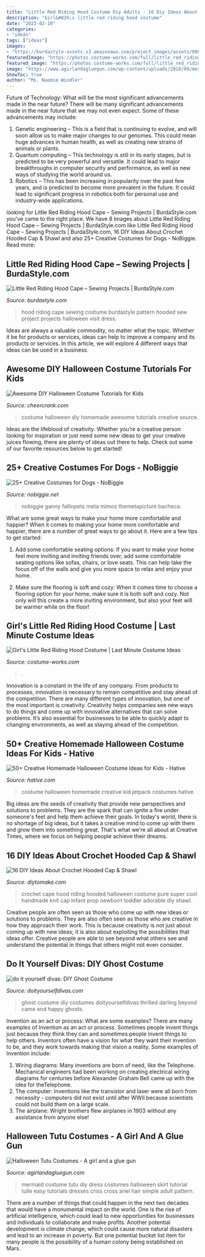```yaml
---
title: "Little Red Riding Hood Costume Diy Adults - 16 Diy Ideas About Crochet Hooded Cap &amp; Shawl"
description: "Girl&#039;s little red riding hood costume"
date: "2023-02-10"
categories:
- "ideas"
tags: ["ideas"]
images:
- "https://burdastyle-assets.s3.amazonaws.com/project_images/assets/000/229/880/103_0506_original.jpg?1318647605"
featuredImage: "https://photos.costume-works.com/full/little_red_riding_hood28.jpg"
featured_image: "https://photos.costume-works.com/full/little_red_riding_hood28.jpg"
image: "https://www.agirlandagluegun.com/wp-content/uploads/2016/09/mermaiddress1.jpg"
ShowToc: true
author: "Ms. Naomie Windler"
---
```



Future of Technology: What will be the most significant advancements made in the near future?
There will be many significant advancements made in the near future that we may not even expect. Some of these advancements may include: 
1. Genetic engineering – This is a field that is continuing to evolve, and will soon allow us to make major changes to our genomes. This could mean huge advances in human health, as well as creating new strains of animals or plants. 
2. Quantum computing – This technology is still in its early stages, but is predicted to be very powerful and versatile. It could lead to major breakthroughs in computer security and performance, as well as new ways of studying the world around us. 
3. Robotics – This has been increasing in popularity over the past few years, and is predicted to become more prevalent in the future. It could lead to significant progress in robotics both for personal use and industry-wide applications. 

	

		
looking for Little Red Riding Hood Cape – Sewing Projects | BurdaStyle.com you've came to the right place. We have 8 Images about Little Red Riding Hood Cape – Sewing Projects | BurdaStyle.com like Little Red Riding Hood Cape – Sewing Projects | BurdaStyle.com, 16 DIY Ideas About Crochet Hooded Cap &amp; Shawl and also 25+ Creative Costumes for Dogs - NoBiggie. Read more:
		
    
## Little Red Riding Hood Cape – Sewing Projects | BurdaStyle.com

<img loading=lazy src="https://burdastyle-assets.s3.amazonaws.com/project_images/assets/000/229/880/103_0506_original.jpg?1318647605" onerror="this.onerror=null;this.src='https://tse2.mm.bing.net/th?id=OIP.bACvmsMRUO-BFAEAxHc8RwHaKB&amp;pid=15.1';" alt="Little Red Riding Hood Cape – Sewing Projects | BurdaStyle.com">

_Source: burdastyle.com_

>hood riding cape sewing costume burdastyle pattern hooded sew project projects halloween visit dress. 

	

Ideas are always a valuable commodity, no matter what the topic. Whether it be for products or services, ideas can help to improve a company and its products or services. In this article, we will explore 4 different ways that ideas can be used in a business.

    
## Awesome DIY Halloween Costume Tutorials For Kids

<img loading=lazy src="https://www.cheercrank.com/wp-content/uploads/2016/11/04-creative-homemade-halloween-costume.jpg" onerror="this.onerror=null;this.src='https://tse1.mm.bing.net/th?id=OIP.mVeB5tfTFjeRThDZKmbaLQHaIl&amp;pid=15.1';" alt="Awesome DIY Halloween Costume Tutorials for Kids">

_Source: cheercrank.com_

>costume halloween diy homemade awesome tutorials creative source. 

	

Ideas are the lifeblood of creativity. Whether you’re a creative person looking for inspiration or just need some new ideas to get your creative juices flowing, there are plenty of ideas out there to help. Check out some of our favorite resources below to get started!

    
## 25+ Creative Costumes For Dogs - NoBiggie

<img loading=lazy src="https://www.nobiggie.net/wp-content/uploads/2016/10/Red-Riding-Hood-and-her-Ganny-wolf-costume.jpg" onerror="this.onerror=null;this.src='https://tse2.mm.bing.net/th?id=OIP.f2XIkupFONadNEE7bzfEkwHaLk&amp;pid=15.1';" alt="25+ Creative Costumes for Dogs - NoBiggie">

_Source: nobiggie.net_

>nobiggie ganny fallinpets meta mimos themetapicture bacheca. 

	

What are some great ways to make your home more comfortable and happier?
When it comes to making your home more comfortable and happier, there are a number of great ways to go about it. Here are a few tips to get started:
1. Add some comfortable seating options: If you want to make your home feel more inviting and inviting friends over, add some comfortable seating options like sofas, chairs, or love seats. This can help take the focus off of the walls and give you more space to relax and enjoy your home.

2. Make sure the flooring is soft and cozy: When it comes time to choose a flooring option for your home, make sure it is both soft and cozy. Not only will this create a more inviting environment, but also your feet will be warmer while on the floor!


    
## Girl&#039;s Little Red Riding Hood Costume | Last Minute Costume Ideas

<img loading=lazy src="https://photos.costume-works.com/full/little_red_riding_hood28.jpg" onerror="this.onerror=null;this.src='https://tse4.mm.bing.net/th?id=OIP.N9F5vP3mNW0oR_WSYRn0GgHaKa&amp;pid=15.1';" alt="Girl&#039;s Little Red Riding Hood Costume | Last Minute Costume Ideas">

_Source: costume-works.com_

>. 

	

Innovation is a constant in the life of any company. From products to processes, innovation is necessary to remain competitive and stay ahead of the competition. There are many different types of innovation, but one of the most important is creativity. Creativity helps companies see new ways to do things and come up with innovative alternatives that can solve problems. It’s also essential for businesses to be able to quickly adapt to changing environments, as well as staying ahead of the competition.

    
## 50+ Creative Homemade Halloween Costume Ideas For Kids - Hative

<img loading=lazy src="https://hative.com/wp-content/uploads/2014/03/costumes-for-kids/9-jetpack-for-kid-costume.jpg" onerror="this.onerror=null;this.src='https://tse1.mm.bing.net/th?id=OIP.wQ3WQ5j31xwxFkx8XTnp2wHaJ3&amp;pid=15.1';" alt="50+ Creative Homemade Halloween Costume Ideas for Kids - Hative">

_Source: hative.com_

>costume halloween homemade creative kid jetpack costumes hative. 

	

Big ideas are the seeds of creativity that provide new perspectives and solutions to problems. They are the spark that can ignite a fire under someone's feet and help them achieve their goals. In today's world, there is no shortage of big ideas, but it takes a creative mind to come up with them and grow them into something great. That's what we're all about at Creative Times, where we focus on helping people achieve their dreams.

    
## 16 DIY Ideas About Crochet Hooded Cap &amp; Shawl

<img loading=lazy src="https://www.diytomake.com/wp-content/uploads/2016/09/Red-Crochet-Hooded-Cap.jpg" onerror="this.onerror=null;this.src='https://tse3.mm.bing.net/th?id=OIP.qjOiyNMF7sfhSFkCAibhbwHaGz&amp;pid=15.1';" alt="16 DIY Ideas About Crochet Hooded Cap &amp; Shawl">

_Source: diytomake.com_

>crochet cape hood riding hooded halloween costume pure super cool handmade knit cap infant prop newborn toddler adorable diy shawl. 

	

Creative people are often seen as those who come up with new ideas or solutions to problems. They are also often seen as those who are creative in how they approach their work. This is because creativity is not just about coming up with new ideas; it is also about exploiting the possibilities that ideas offer. Creative people are able to see beyond what others see and understand the potential in things that others might not even consider.

    
## Do It Yourself Divas: DIY Ghost Costume

<img loading=lazy src="https://2.bp.blogspot.com/-eW35lcQBgT8/VeJ5gMJYulI/AAAAAAAALt4/cYY2TUctUGI/s1600/IMG_5001_2.jpg" onerror="this.onerror=null;this.src='https://tse3.mm.bing.net/th?id=OIP.sQK4NnYaNytnABuTMWuvHgHaLH&amp;pid=15.1';" alt="do it yourself divas: DIY Ghost Costume">

_Source: doityourselfdivas.com_

>ghost costume diy costumes doityourselfdivas thrilled darling beyond came end happy ghosts. 

	

Invention as an act or process: What are some examples?
There are many examples of Invention as an act or process. Sometimes people invent things just because they think they can and sometimes people invent things to help others. Inventors often have a vision for what they want their invention to be, and they work towards making that vision a reality. Some examples of Invention include: 
1) Wiring diagrams: Many inventions are born of need, like the Telephone. Mechanical engineers had been working on creating electrical wiring diagrams for centuries before Alexander Graham Bell came up with the idea for theTelephone.
2) The computer: Inventions like the transistor and laser were all born from necessity - computers did not exist until after WWII because scientists could not build them on a large scale.
3) The airplane: Wright brothers flew airplanes in 1903 without any assistance from anyone else!

    
## Halloween Tutu Costumes - A Girl And A Glue Gun

<img loading=lazy src="https://www.agirlandagluegun.com/wp-content/uploads/2016/09/mermaiddress1.jpg" onerror="this.onerror=null;this.src='https://tse2.mm.bing.net/th?id=OIP.zcuJPdb8oZA8SeW-pDDbzgHaLH&amp;pid=15.1';" alt="Halloween Tutu Costumes - A girl and a glue gun">

_Source: agirlandagluegun.com_

>mermaid costume tutu diy dress costumes halloween skirt tutorial tulle easy tutorials dresses criss cross ariel hair simple adult pattern. 

	

There are a number of things that could happen in the next two decades that would have a monumental impact on the world. One is the rise of artificial intelligence, which could lead to new opportunities for businesses and individuals to collaborate and make profits. Another potential development is climate change, which could cause more natural disasters and lead to an increase in poverty. But one potential bucket list item for many people is the possibility of a human colony being established on Mars.

